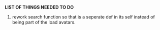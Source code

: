 **LIST OF THINGS NEEDED TO DO**
1. rework search function so that is a seperate def in its self instead
of being part of the load avatars.